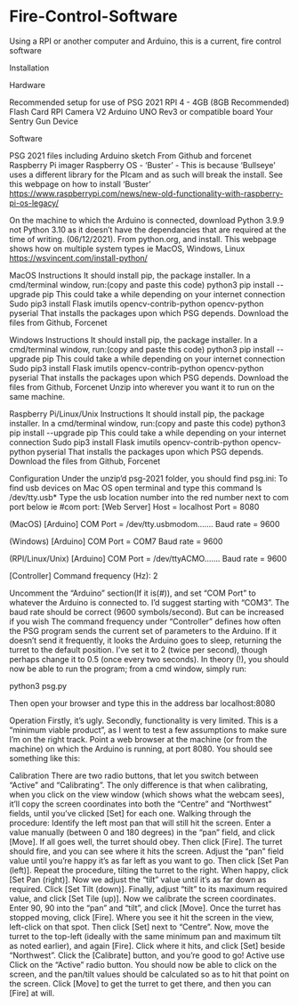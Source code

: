 # Fire-Control-Software
Using a RPI or another computer and Arduino, this is a current, fire control software

Installation

Hardware

Recommended setup for use of PSG 2021
RPI 4 - 4GB (8GB Recommended)
Flash Card
RPI Camera V2
Arduino UNO Rev3 or compatible board
Your Sentry Gun Device

Software

PSG 2021 files including Arduino sketch From Github and forcenet
Raspberry Pi imager
Raspberry OS - ‘Buster’ - This is because ‘Bullseye’ uses a different library for the PIcam and as such will break the install. See this webpage on how to install ‘Buster’
https://www.raspberrypi.com/news/new-old-functionality-with-raspberry-pi-os-legacy/

On the machine to which the Arduino is connected, download Python 3.9.9 not Python 3.10 as it doesn’t have the dependancies that are required at the time of writing. (06/12/2021). From python.org, and install.
This webpage shows how on multiple system types ie MacOS, Windows, Linux
https://wsvincent.com/install-python/

MacOS Instructions
It should install pip, the package installer. In a cmd/terminal window, run:(copy and paste this code)
python3 pip install --upgrade pip
This could take a while depending on your internet connection 
Sudo pip3 install Flask imutils opencv-contrib-python opencv-python pyserial
That installs the packages upon which PSG depends.
Download the files from Github, Forcenet

Windows Instructions
It should install pip, the package installer. In a cmd/terminal window, run:(copy and paste this code)
python3 pip install --upgrade pip
This could take a while depending on your internet connection 
Sudo pip3 install Flask imutils opencv-contrib-python opencv-python pyserial
That installs the packages upon which PSG depends.
Download the files from Github, Forcenet
Unzip into wherever you want it to run on the same machine.

Raspberry Pi/Linux/Unix Instructions
It should install pip, the package installer. In a cmd/terminal window, run:(copy and paste this code)
python3 pip install --upgrade pip
This could take a while depending on your internet connection 
Sudo pip3 install Flask imutils opencv-contrib-python opencv-python pyserial
That installs the packages upon which PSG depends.
Download the files from Github, Forcenet

Configuration
Under the unzip’d psg-2021 folder, you should find psg.ini:
To find usb devices on Mac OS open terminal and type this command 
ls /dev/tty.usb*
Type the usb location number into the red number next to com port below ie #com port:
[Web Server]
Host = localhost Port = 8080 

(MacOS)
[Arduino]
COM Port = /dev/tty.usbmodom…….
Baud rate = 9600 

(Windows)
[Arduino]
COM Port = COM7
Baud rate = 9600

(RPI/Linux/Unix)
[Arduino]
COM Port = /dev/ttyACMO…….
Baud rate = 9600

[Controller]
Command frequency (Hz): 2

Uncomment the “Arduino” section(If it is(#)), and set “COM Port” to whatever the Arduino is connected to. I’d suggest starting with “COM3”.
The baud rate should be correct (9600 symbols/second). But can be increased if you wish
The command frequency under “Controller” defines how often the PSG program sends the current set of parameters to the Arduino. If it doesn’t send it frequently, it looks the Arduino goes to sleep, returning the turret to the default position. I’ve set it to 2 (twice per second), though perhaps change it to 0.5 (once every two seconds).
In theory (!), you should now be able to run the program; from a cmd window, simply run:

python3 psg.py

Then open your browser and type this in the address bar localhost:8080

Operation
Firstly, it’s ugly. Secondly, functionality is very limited. This is a “minimum viable product”, as I went to test a few assumptions to make sure I’m on the right track.
Point a web browser at the machine (or from the machine) on which the Arduino is running, at port 8080. You should see something like this:

Calibration
There are two radio buttons, that let you switch between “Active” and “Calibrating”. The only difference is that when calibrating, when you click on the view window (which shows what the webcam sees), it’ll copy the screen coordinates into both the “Centre” and “Northwest” fields, until you’ve clicked [Set] for each one. Walking through the procedure:
Identify the left most pan that will still hit the screen. Enter a value manually (between 0 and 180 degrees) in the “pan” field, and click [Move]. If all goes well, the turret should obey. Then click [Fire]. The turret should fire, and you can see where it hits the screen. Adjust the “pan” field value until you’re happy it’s as far left as you want to go. Then click [Set Pan (left)].
Repeat the procedure, tilting the turret to the right. When happy, click [Set Pan (right)].
Now we adjust the “tilt” value until it’s as far down as required. Click [Set Tilt (down)].
Finally, adjust “tilt” to its maximum required value, and click [Set Tile (up)].
Now we calibrate the screen coordinates. Enter 90, 90 into the “pan” and “tilt”, and click [Move]. Once the turret has stopped moving, click [Fire]. Where you see it hit the screen in the view, left-click on that spot. Then click [Set] next to “Centre”.
Now, move the turret to the top-left (ideally with the same minimum pan and maximum tilt as noted earlier), and again [Fire]. Click where it hits, and click [Set] beside “Northwest”.
Click the [Calibrate] button, and you’re good to go!
Active use
Click on the “Active” radio button. You should now be able to click on the screen, and the pan/tilt values should be calculated so as to hit that point on the screen. Click [Move] to get the turret to get there, and then you can [Fire] at will.
